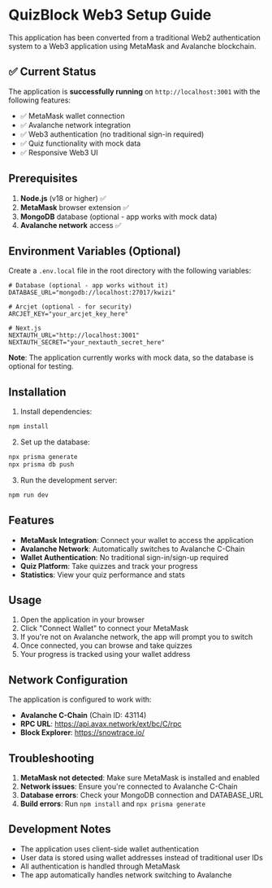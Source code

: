 # QuizBlock Web3 Setup Guide

This application has been converted from a traditional Web2 authentication system to a Web3 application using MetaMask and Avalanche blockchain.

## ✅ Current Status

The application is **successfully running** on `http://localhost:3001` with the following features:
- ✅ MetaMask wallet connection
- ✅ Avalanche network integration  
- ✅ Web3 authentication (no traditional sign-in required)
- ✅ Quiz functionality with mock data
- ✅ Responsive Web3 UI

## Prerequisites

1. **Node.js** (v18 or higher) ✅
2. **MetaMask** browser extension ✅
3. **MongoDB** database (optional - app works with mock data)
4. **Avalanche network** access ✅

## Environment Variables (Optional)

Create a `.env.local` file in the root directory with the following variables:

```env
# Database (optional - app works without it)
DATABASE_URL="mongodb://localhost:27017/kwizi"

# Arcjet (optional - for security)
ARCJET_KEY="your_arcjet_key_here"

# Next.js
NEXTAUTH_URL="http://localhost:3001"
NEXTAUTH_SECRET="your_nextauth_secret_here"
```

**Note**: The application currently works with mock data, so the database is optional for testing.

## Installation

1. Install dependencies:
```bash
npm install
```

2. Set up the database:
```bash
npx prisma generate
npx prisma db push
```

3. Run the development server:
```bash
npm run dev
```

## Features

- **MetaMask Integration**: Connect your wallet to access the application
- **Avalanche Network**: Automatically switches to Avalanche C-Chain
- **Wallet Authentication**: No traditional sign-in/sign-up required
- **Quiz Platform**: Take quizzes and track your progress
- **Statistics**: View your quiz performance and stats

## Usage

1. Open the application in your browser
2. Click "Connect Wallet" to connect your MetaMask
3. If you're not on Avalanche network, the app will prompt you to switch
4. Once connected, you can browse and take quizzes
5. Your progress is tracked using your wallet address

## Network Configuration

The application is configured to work with:
- **Avalanche C-Chain** (Chain ID: 43114)
- **RPC URL**: https://api.avax.network/ext/bc/C/rpc
- **Block Explorer**: https://snowtrace.io/

## Troubleshooting

1. **MetaMask not detected**: Make sure MetaMask is installed and enabled
2. **Network issues**: Ensure you're connected to Avalanche C-Chain
3. **Database errors**: Check your MongoDB connection and DATABASE_URL
4. **Build errors**: Run `npm install` and `npx prisma generate`

## Development Notes

- The application uses client-side wallet authentication
- User data is stored using wallet addresses instead of traditional user IDs
- All authentication is handled through MetaMask
- The app automatically handles network switching to Avalanche
